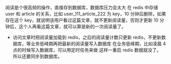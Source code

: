 阅读是个很高频的操作，直接存到数据库，数据库压力会太大
在 redis 中存储 user 和 article 的关系，比如 user_111_article_222 为 key，10 分钟后删除，如果存在这个 key，就说明该用户看过这篇文章，就不更新阅读量，否则才更新
    10 分钟后，这个人再看这篇文章，就可以算是新的一次阅读量了。
- 访问文章时把阅读量加载到 redis，之后的阅读量计数只更新 redis，不更新数据库，等业务低峰期再把最新的阅读量写入数据库
在业务低峰期，比如凌晨 4 点的时候写入数据库，可以用定时任务来做
这样一重启 redis 数据就没了。
所以还要同步到数据库。

